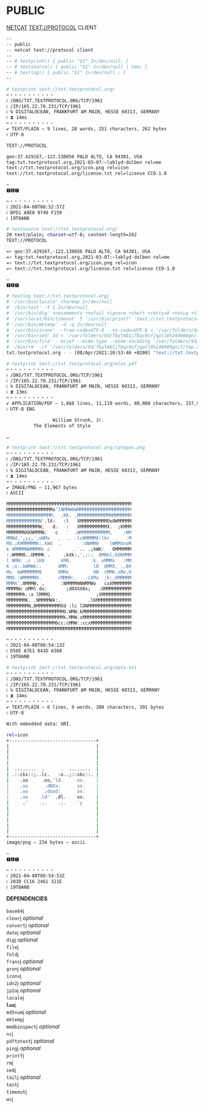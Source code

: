 # PUBLIC
[NETCAT](https://en.wikipedia.org/wiki/Netcat "NETCAT") [TEXT://PROTOCOL](https://textprotocol.org "TEXT://PROTOCOL") CLIENT

```bash
--
-- public
-- netcat text://protocol client
--
-- # textprint() { public "$1" 2>/dev/null; }
-- # textsource() { public "$1" 2>/dev/null | tee; }
-- # textlog() { public "$1" 1>/dev/null ; }
--
```

```bash
# textprint text://txt.textprotocol.org/
✂・・・・・・・・・・
ℹ /DNS/TXT.TEXTPROTOCOL.ORG/TCP/1961
ℹ /IP/165.22.70.231/TCP/1961
ℹ ℅ DIGITALOCEAN, FRANKFURT AM MAIN, HESSE 60313, GERMANY
ℹ ⧗ 14ms
✂・・・・・・・・・・
✔ TEXT/PLAIN — 9 lines, 20 words, 251 characters, 262 bytes
ℹ UTF-8

TEXT://PROTOCOL

geo:37.429167,-122.138056 PALO ALTO, CA 94301, USA
tag:txt.textprotocol.org,2021-03-07:~lablyd-dolben rel=me
text://txt.textprotocol.org/icon.png rel=icon
text://txt.textprotocol.org/license.txt rel=license CC0-1.0

—
🆃🆇🆃

✂・・・・・・・・・・
ℹ 2021-04-08T08:52:57Z
ℹ BFD1 A8E8 9740 F159
ℹ 19T0ANB
```

```bash
# textsource text://txt.textprotocol.org/
20 text/plain; charset=utf-8; content-length=262
TEXT://PROTOCOL

=> geo:37.429167,-122.138056 PALO ALTO, CA 94301, USA
=> tag:txt.textprotocol.org,2021-03-07:~lablyd-dolben rel=me
=> text://txt.textprotocol.org/icon.png rel=icon
=> text://txt.textprotocol.org/license.txt rel=license CC0-1.0

—
🆃🆇🆃
```

```bash
# textlog text://txt.textprotocol.org/
# '/usr/bin/locale' charmap 2>/dev/null
# '/bin/test' -t 1 2>/dev/null
# '/usr/bin/dig' +nocomments +nofail +ignore +short +retry=0 +notcp +time=1 +tries=1 $('/usr/local/bin/idn2' 'txt.textprotocol.org') A 2>/dev/null
# '/usr/local/bin/timeout' 5 '/usr/bin/printf' 'text://txt.textprotocol.org/\r\n' | '/usr/bin/nc' -w 5 '165.22.70.231' 1961 2>/dev/null
# '/usr/bin/mktemp' -d -q 2>/dev/null
# '/usr/bin/iconv' --from-code=UTF-8 --to-code=UTF-8 < '/var/folders/9d/fbylmb1j7bqc0sfjqptl8h240000gn/T/tmp.XNuhaREE/02.status.txt' >/dev/null
# '/usr/bin/sed' 1d < '/var/folders/9d/fbylmb1j7bqc0sfjqptl8h240000gn/T/tmp.XNuhaREE/01.response.raw' 1>'/var/folders/9d/fbylmb1j7bqc0sfjqptl8h240000gn/T/tmp.XNuhaREE/03.content.txt' 2>/dev/null
# '/usr/bin/file' --brief --mime-type --mime-encoding '/var/folders/9d/fbylmb1j7bqc0sfjqptl8h240000gn/T/tmp.XNuhaREE/03.content.txt' 2>/dev/null
# '/bin/rm' -rf '/var/folders/9d/fbylmb1j7bqc0sfjqptl8h240000gn/T/tmp.XNuhaREE' 2>/dev/null
txt.textprotocol.org - - [08/Apr/2021:10:53:46 +0200] "text://txt.textprotocol.org/" 20 262
```

```bash
# textprint text://txt.textprotocol.org/elos.pdf
✂・・・・・・・・・・
ℹ /DNS/TXT.TEXTPROTOCOL.ORG/TCP/1961
ℹ /IP/165.22.70.231/TCP/1961
ℹ ℅ DIGITALOCEAN, FRANKFURT AM MAIN, HESSE 60313, GERMANY
ℹ ⧗ 13ms
✂・・・・・・・・・・
✔ APPLICATION/PDF — 1,868 lines, 11,119 words, 80,088 characters, 157,962 bytes
ℹ UTF-8 ENG

                 William Strunk, Jr.
          The Elements of Style

…

```

```bash
# textprint text://txt.textprotocol.org/tatepon.png
✂・・・・・・・・・・
ℹ /DNS/TXT.TEXTPROTOCOL.ORG/TCP/1961
ℹ /IP/165.22.70.231/TCP/1961
ℹ ℅ DIGITALOCEAN, FRANKFURT AM MAIN, HESSE 60313, GERMANY
ℹ ⧗ 14ms
✂・・・・・・・・・・
✔ IMAGE/PNG — 11,967 bytes
ℹ ASCII

MMMMMMMMMMMMMMMMMMMMMMMMMMMMMMMMMMMMMMMMMMMMMM
MMMMMMMMMMMMMMMMMo'lNMMW0WMMMMMMMMMMMMMMMMMMMM
MMMMMMMMMMMMMMMMM.  .NX. ,MMMMMMMMMMMMMMMMMMMM
MMMMMMMMMMMMN'.lX:   :l   XMMMMMMMMMMOx0WMMMMM
MMMMMMMMMMMMW,   d.   :   XMMMMMMMMMMX.  ;KMMM
MMMMMMNXKNMMMN:   c   '  .WMMMMMMMMMMM,    :NM
MMNd,',;;,',oNMx   ,  .. .lcNMMMM0:lkc  .   :M
Md.;KMMMMMMK:.kNd  .        :0WMM0    lWMMXxoM
k dMMMMNWMMMMc c        ..'.. .;kWK:   0MMMMMM
:.WMMMO..OMMMK .     ,kXk:,',;:; .0MNkl;kOKMMM
l NMN: ,c .lK0      kM0.       .k. xMMMx   :MM
K ;o..kWMWk:.      dMM:         l0  OMMX, ,,0X
Mx  kWMMMMMM0      0MMx         ON  cMMK.xMx,O
MMO.:WMMMMMX.      cMMM0:.   .cXMx  ;k:,OMMMMM
MMMX'.0MMMW, ,      :NMMMMWNWMMWo   cxXMMMMMMM
MMMMWc oMMl dx:       ;d0XXX0x;   .OMMMMMMMMMM
MMMMMMk.:x lMMMO.                ;XMMMMMMMMMMM
MMMMMMMK. .NMMMMWk:.          .lKMMMMMMMMMMMMM
MMMMMMMMN,0MMMMMMMMMXd :lc lONMMMMMMMMMMMMMMMM
MMMMMMMMMMMMMMMMMMMMMO.WMW.kMMMMMMMMMMMMMMMMMM
MMMMMMMMMMMMMMMMMMMMMk.MMW.xMMMMMMMMMMMMMMMMMM
MMMMMMMMMMMMMMMMMM0cc:cMMW::ccxMMMMMMMMMMMMMMM
MMMMMMMMMMMMMMMMMMMMMMMMMMMMMMMMMMMMMMMMMMMMMM

✂・・・・・・・・・・
ℹ 2021-04-08T08:54:13Z
ℹ D58E A7E1 841D A368
ℹ 19T0ANB
```

```bash
# textprint text://txt.textprotocol.org/data.txt
✂・・・・・・・・・・
ℹ /DNS/TXT.TEXTPROTOCOL.ORG/TCP/1961
ℹ /IP/165.22.70.231/TCP/1961
ℹ ℅ DIGITALOCEAN, FRANKFURT AM MAIN, HESSE 60313, GERMANY
ℹ ⧗ 14ms
✂・・・・・・・・・・
✔ TEXT/PLAIN — 6 lines, 9 words, 380 characters, 391 bytes
ℹ UTF-8

With embedded data: URI.

rel=icon
+--------------------------------+
|                                |
|                                |
|                                |
|                                |
|  ........  .      .  ........  |
| .::ckx::;..lc.   :o..;::xkc::. |
|    .xo     .oo,'ld.     ox.    |
|    .xo      .dNXx.      ox.    |
|    .xo      ;dood:      ox.    |
|    .xo    .ld'  .dl.    ox.    |
|     ,'    .;.    .;.    ';     |
|                                |
|                                |
|                                |
|                                |
|                                |
+--------------------------------+
image/png — 234 bytes — ascii

—
🆃🆇🆃

✂・・・・・・・・・・
ℹ 2021-04-08T08:54:53Z
ℹ 203D CC16 2461 321E
ℹ 19T0ANB
```

__DEPENDENCIES__

`base64`[ℹ︎](https://linux.die.net/man/1/base64 "base64(1) - man page")\
`clear`[ℹ︎](https://linux.die.net/man/1/clear "clear(1) - man page") _optional_\
`convert`[ℹ︎](https://linux.die.net/man/1/convert "convert(1) - man page") _optional_\
`date`[ℹ︎](https://linux.die.net/man/1/date "date(1) - man page") _optional_\
`dig`[ℹ︎](https://linux.die.net/man/1/dig "dig(1) - man page") _optional_\
`file`[ℹ︎](https://linux.die.net/man/1/file "file(1) - man page")\
`fold`[ℹ︎](https://linux.die.net/man/1/fold "fold(1) - man page")\
`franc`[ℹ︎](https://github.com/wooorm/franc "detect the language of text") _optional_\
`gron`[ℹ︎](https://github.com/tomnomnom/gron "make json greppable") _optional_\
`iconv`[ℹ︎](https://linux.die.net/man/1/iconv "iconv(1) - man page")\
`idn2`[ℹ︎](https://linux.die.net/man/1/idn2 "idn2(1) - man page") _optional_\
`jp2a`[ℹ︎](https://csl.name/jp2a/ "converts images to ascii") _optional_\
`locale`[ℹ︎](https://linux.die.net/man/1/locale "locale(1) - man page")\
__`lua`__[ℹ︎](https://linux.die.net/man/1/lua "lua(1) - man page")\
`md5sum`[ℹ︎](https://linux.die.net/man/1/md5sum "md5sum(1) - man page") _optional_\
`mktemp`[ℹ︎](https://linux.die.net/man/1/mktemp "mktemp(1) - man page")\
`mmdbinspect`[ℹ︎](https://github.com/maxmind/mmdbinspect "maxmind geoip") _optional_\
`nc`[ℹ︎](https://linux.die.net/man/1/nc "nc(1) - man page")\
`pdftotext`[ℹ︎](https://linux.die.net/man/1/pdftotext "pdftotext(1) - man page") _optional_\
`ping`[ℹ︎](https://linux.die.net/man/8/ping "ping(8) - man page") _optional_\
`printf`[ℹ︎](https://linux.die.net/man/1/printf "printf(1) - man page")\
`rm`[ℹ︎](https://linux.die.net/man/1/rm "rm(1) - man page")\
`sed`[ℹ︎](https://linux.die.net/man/1/sed "sed(1) - man page")\
`tail`[ℹ︎](https://linux.die.net/man/1/tail "tail(1) - man page") _optional_\
`test`[ℹ︎](https://linux.die.net/man/1/test "test(1) - man page")\
`timeout`[ℹ︎](https://linux.die.net/man/1/timeout "timeout(1) - man page")\
`wc`[ℹ︎](https://linux.die.net/man/1/wc "wc(1) - man page")

